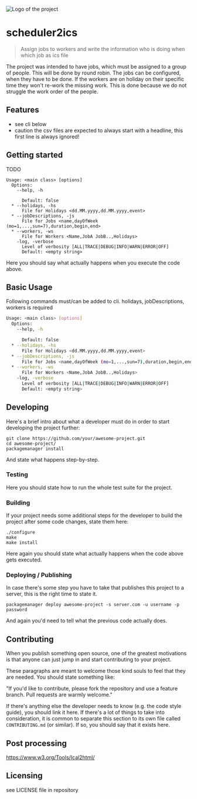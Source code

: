 ![Logo of the project](https://url.toproject.com/path/to/logo.png)

# scheduler2ics
> Assign jobs to workers and write the information who is doing when which job as ics file

The project was intended to have jobs, which must be assigned to a group of people. This will be done by
round robin.
The jobs can be configured, when they have to be done.
If the workers are on holiday on their specific time they won't re-work the missing work. This is done
because we do not struggle the work order of the people.

## Features

* see cli below
* caution the csv files are expected to always start with a headline, this first line is always ignored!

## Getting started

TODO

```shell
Usage: <main class> [options]
  Options:
    --help, -h

      Default: false
  * --holidays, -hs
      File for Holidays <dd.MM.yyyy,dd.MM.yyyy,event>
  * --jobDescriptions, -js
      File for Jobs <name,dayOfWeek (mo=1,...,sun=7),duration,begin,end>
  * --workers, -ws
      File for Workers <Name,JobA JobB..,Holidays>
    -log, -verbose
      Level of verbosity [ALL|TRACE|DEBUG|INFO|WARN|ERROR|OFF]
      Default: <empty string>
```

Here you should say what actually happens when you execute the code above.


## Basic Usage

Following commands must/can be added to cli. holidays, jobDescriptions, workers is required

```bash
Usage: <main class> [options]
  Options:
    --help, -h

      Default: false
  * --holidays, -hs
      File for Holidays <dd.MM.yyyy,dd.MM.yyyy,event>
  * --jobDescriptions, -js
      File for Jobs <name,dayOfWeek (mo=1,...,sun=7),duration,begin,end>
  * --workers, -ws
      File for Workers <Name,JobA JobB..,Holidays>
    -log, -verbose
      Level of verbosity [ALL|TRACE|DEBUG|INFO|WARN|ERROR|OFF]
      Default: <empty string>
```

## Developing

Here's a brief intro about what a developer must do in order to start developing
the project further:

```shell
git clone https://github.com/your/awesome-project.git
cd awesome-project/
packagemanager install
```

And state what happens step-by-step.

### Testing

Here you should state how to run the whole test suite for the project.

### Building

If your project needs some additional steps for the developer to build the
project after some code changes, state them here:

```shell
./configure
make
make install
```
Here again you should state what actually happens when the code above gets
executed.

### Deploying / Publishing

In case there's some step you have to take that publishes this project to a
server, this is the right time to state it.

```shell
packagemanager deploy awesome-project -s server.com -u username -p password
```

And again you'd need to tell what the previous code actually does.

## Contributing

When you publish something open source, one of the greatest motivations is that
anyone can just jump in and start contributing to your project.

These paragraphs are meant to welcome those kind souls to feel that they are
needed. You should state something like:

"If you'd like to contribute, please fork the repository and use a feature
branch. Pull requests are warmly welcome."

If there's anything else the developer needs to know (e.g. the code style
guide), you should link it here. If there's a lot of things to take into
consideration, it is common to separate this section to its own file called
`CONTRIBUTING.md` (or similar). If so, you should say that it exists here.

## Post processing

https://www.w3.org/Tools/Ical2html/

## Licensing

see LICENSE file in repository
